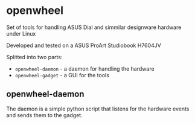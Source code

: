 # openwheel
Set of tools for handling ASUS Dial and simmilar designware hardware under Linux

Developed and tested on a ASUS ProArt Studiobook H7604JV

Splitted into two parts:
- `openwheel-daemon` - a daemon for handling the hardware
- `openwheel-gadget` - a GUI for the tools

## openwheel-daemon
The daemon is a simple python script that listens for the hardware events and sends them to the gadget.

